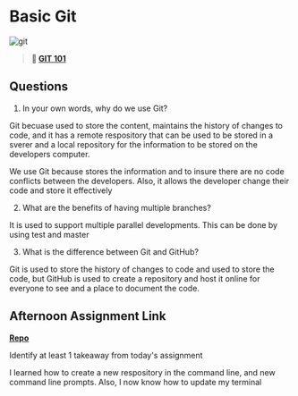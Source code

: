 # Basic Git

![git](https://git-scm.com/images/branching-illustration@2x.png)

> **📖 [GIT 101](https://codeworksacademy.com/fs-student-guide/resources/wk1/01-GIT)**

## Questions

1. In your own words, why do we use Git?

Git becuase used to store the content, maintains the history of changes to code, and it has a remote respository that can be used to be stored in a sverer and a local repository for the information to be stored on the developers computer. 

We use Git because stores the information and to insure there are no code conflicts between the developers. Also, it allows the developer change their code and store it effectively

2. What are the benefits of having multiple branches?

It is used to support multiple parallel developments. This can be done by using test and master

3. What is the difference between Git and GitHub?

Git is used to store the history of changes to code and used to store the code, but GitHub is used to create a repository and host it online for everyone to see and a place to document the code. 


## Afternoon Assignment Link

**[Repo](https://github.com/katie-mccauley/fs-journal)**

Identify at least 1 takeaway from today's assignment

I learned how to create a new respository in the command line, and new command line prompts. Also, I now know how to update my terminal 

